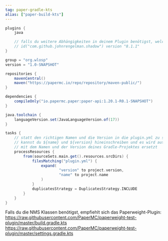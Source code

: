 ```yaml
---
tag: paper-gradle-kts
alias: ["paper-build-kts"]
---
```


```gradle
plugins {
    java

    // falls du weitere Abhängigkeiten in deinem Plugin benötigst, welche nicht von Paper bereitgestellt werden:
    // id("com.github.johnrengelman.shadow") version "8.1.1"
}

group = "org.wlosp"
version = "1.0-SNAPSHOT"

repositories {
    mavenCentral()
    maven("https://papermc.io/repo/repository/maven-public/")
}

dependencies {
    compileOnly("io.papermc.paper:paper-api:1.20.1-R0.1-SNAPSHOT")
}

java.toolchain {
    languageVersion.set(JavaLanguageVersion.of(17))
}

tasks {
    // statt den richtigen Namen und die Version in die plugin.yml zu schreiben
    // kannst du ${name} und ${version} hineinschreiben und es wird automatisch
    // mit dem Namen und der Version deines Gradle-Projektes ersetzt
    processResources {
        from(sourceSets.main.get().resources.srcDirs) {
            filesMatching("plugin.yml") {
                expand(
                        "version" to project.version,
                        "name" to project.name
                )
            }
            duplicatesStrategy = DuplicatesStrategy.INCLUDE
        }
    }
}
```

Falls du die NMS Klassen benötigst, empfiehlt sich das Paperweight-Plugin:
https://raw.githubusercontent.com/PaperMC/paperweight-test-plugin/master/build.gradle.kts
https://raw.githubusercontent.com/PaperMC/paperweight-test-plugin/master/settings.gradle.kts

